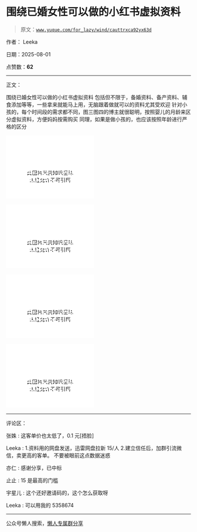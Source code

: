# 围绕已婚女性可以做的小红书虚拟资料

> 原文：[`www.yuque.com/for_lazy/wind/cauttrxca92yx63d`](https://www.yuque.com/for_lazy/wind/cauttrxca92yx63d)

作者： Leeka

日期：2025-08-01

点赞数：**62**

* * *

正文：

围绕已婚女性可以做的小红书虚拟资料 包括但不限于，备婚资料、备产资料、辅食添加等等，一些拿来就能马上用，无脑跟着做就可以的资料尤其受欢迎
针对小孩的，每个时间段的需求都不同，图三图四的博主就很聪明，按照婴儿的月龄来区分虚拟资料，方便妈妈按需购买
同理，如果是做小孩的，也应该按照年龄进行严格的区分

![](img/3aea13a57d30aa94e6b7e0bb2f9e4db4.png "None")

![](img/b4cdc5b8eec79cf738192d11629184bb.png "None")

![](img/da1f3e25c830c7042cf49e1a2c52c611.png "None")

![](img/b87a5113dd35821e4283cce0e8b9df30.png "None")

* * *

评论区：

张姝 : 这客单价也太低了，0.1 元[捂脸]

Leeka : 1.资料用的网盘发送，迅雷网盘拉新 15/人 2.建立信任后，加群引流微信，卖更高的客单。 不要被眼前这点数据迷惑

亦仁 : 感谢分享，已中标

止止 : 15 是最高的门槛

宇星儿 : 这个还好邀请码的，这个怎么获取呀

Leeka : 可以用我的 5358674

* * *

公众号懒人搜索，[懒人专属群分享](https://lazybook.fun/#/blog/group)